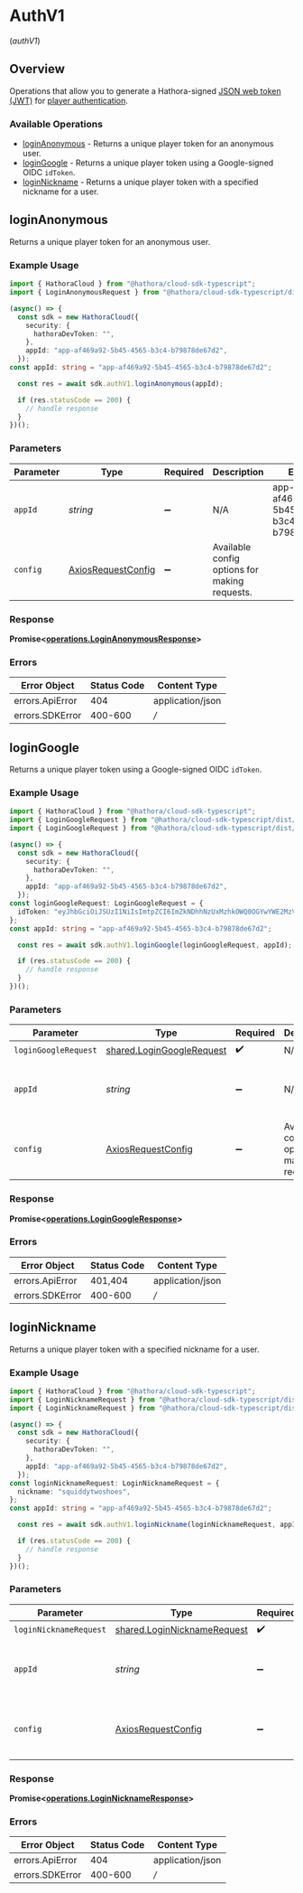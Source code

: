 # AuthV1
(*authV1*)

## Overview

Operations that allow you to generate a Hathora-signed [JSON web token (JWT)](https://jwt.io/) for [player authentication](https://hathora.dev/docs/lobbies-and-matchmaking/auth-service).

### Available Operations

* [loginAnonymous](#loginanonymous) - Returns a unique player token for an anonymous user.
* [loginGoogle](#logingoogle) - Returns a unique player token using a Google-signed OIDC `idToken`.
* [loginNickname](#loginnickname) - Returns a unique player token with a specified nickname for a user.

## loginAnonymous

Returns a unique player token for an anonymous user.

### Example Usage

```typescript
import { HathoraCloud } from "@hathora/cloud-sdk-typescript";
import { LoginAnonymousRequest } from "@hathora/cloud-sdk-typescript/dist/sdk/models/operations";

(async() => {
  const sdk = new HathoraCloud({
    security: {
      hathoraDevToken: "",
    },
    appId: "app-af469a92-5b45-4565-b3c4-b79878de67d2",
  });
const appId: string = "app-af469a92-5b45-4565-b3c4-b79878de67d2";

  const res = await sdk.authV1.loginAnonymous(appId);

  if (res.statusCode == 200) {
    // handle response
  }
})();
```

### Parameters

| Parameter                                                    | Type                                                         | Required                                                     | Description                                                  | Example                                                      |
| ------------------------------------------------------------ | ------------------------------------------------------------ | ------------------------------------------------------------ | ------------------------------------------------------------ | ------------------------------------------------------------ |
| `appId`                                                      | *string*                                                     | :heavy_minus_sign:                                           | N/A                                                          | app-af469a92-5b45-4565-b3c4-b79878de67d2                     |
| `config`                                                     | [AxiosRequestConfig](https://axios-http.com/docs/req_config) | :heavy_minus_sign:                                           | Available config options for making requests.                |                                                              |


### Response

**Promise<[operations.LoginAnonymousResponse](../../sdk/models/operations/loginanonymousresponse.md)>**
### Errors

| Error Object     | Status Code      | Content Type     |
| ---------------- | ---------------- | ---------------- |
| errors.ApiError  | 404              | application/json |
| errors.SDKError  | 400-600          | */*              |

## loginGoogle

Returns a unique player token using a Google-signed OIDC `idToken`.

### Example Usage

```typescript
import { HathoraCloud } from "@hathora/cloud-sdk-typescript";
import { LoginGoogleRequest } from "@hathora/cloud-sdk-typescript/dist/sdk/models/operations";
import { LoginGoogleRequest } from "@hathora/cloud-sdk-typescript/dist/sdk/models/shared";

(async() => {
  const sdk = new HathoraCloud({
    security: {
      hathoraDevToken: "",
    },
    appId: "app-af469a92-5b45-4565-b3c4-b79878de67d2",
  });
const loginGoogleRequest: LoginGoogleRequest = {
  idToken: "eyJhbGciOiJSUzI1NiIsImtpZCI6ImZkNDhhNzUxMzhkOWQ0OGYwYWE2MzVlZjU2OWM0ZTE5NmY3YWU4ZDYiLCJ0eXAiOiJKV1QifQ.eyJpc3MiOiJhY2NvdW50cy5nb29nbGUuY29tIiwiYXpwIjoiODQ4NDEyODI2Nzg4LW00bXNyYjZxNDRkbTJ1ZTNrZ3Z1aTBmcTdrZGE1NWxzLmFwcHMuZ29vZ2xldXNlcmNvbnRlbnQuY29tIiwiYXVkIjoiODQ4NDEyODI2Nzg4LW00bXNyYjZxNDRkbTJ1ZTNrZ3Z1aTBmcTdrZGE1NWxzLmFwcHMuZ29vZ2xldXNlcmNvbnRlbnQuY29tIiwic3ViIjoiMTE0NTQyMzMwNzI3MTU2MTMzNzc2IiwiZW1haWwiOiJocGFdkeivmeuzQGdtYWlsLmNvbSIsImVtYWlsX3ZlcmlmaWVkIjp0cnVlLCJhdF9oYXNoIjoidno1NGhhdTNxbnVR",
};
const appId: string = "app-af469a92-5b45-4565-b3c4-b79878de67d2";

  const res = await sdk.authV1.loginGoogle(loginGoogleRequest, appId);

  if (res.statusCode == 200) {
    // handle response
  }
})();
```

### Parameters

| Parameter                                                                     | Type                                                                          | Required                                                                      | Description                                                                   | Example                                                                       |
| ----------------------------------------------------------------------------- | ----------------------------------------------------------------------------- | ----------------------------------------------------------------------------- | ----------------------------------------------------------------------------- | ----------------------------------------------------------------------------- |
| `loginGoogleRequest`                                                          | [shared.LoginGoogleRequest](../../../sdk/models/shared/logingooglerequest.md) | :heavy_check_mark:                                                            | N/A                                                                           |                                                                               |
| `appId`                                                                       | *string*                                                                      | :heavy_minus_sign:                                                            | N/A                                                                           | app-af469a92-5b45-4565-b3c4-b79878de67d2                                      |
| `config`                                                                      | [AxiosRequestConfig](https://axios-http.com/docs/req_config)                  | :heavy_minus_sign:                                                            | Available config options for making requests.                                 |                                                                               |


### Response

**Promise<[operations.LoginGoogleResponse](../../sdk/models/operations/logingoogleresponse.md)>**
### Errors

| Error Object     | Status Code      | Content Type     |
| ---------------- | ---------------- | ---------------- |
| errors.ApiError  | 401,404          | application/json |
| errors.SDKError  | 400-600          | */*              |

## loginNickname

Returns a unique player token with a specified nickname for a user.

### Example Usage

```typescript
import { HathoraCloud } from "@hathora/cloud-sdk-typescript";
import { LoginNicknameRequest } from "@hathora/cloud-sdk-typescript/dist/sdk/models/operations";
import { LoginNicknameRequest } from "@hathora/cloud-sdk-typescript/dist/sdk/models/shared";

(async() => {
  const sdk = new HathoraCloud({
    security: {
      hathoraDevToken: "",
    },
    appId: "app-af469a92-5b45-4565-b3c4-b79878de67d2",
  });
const loginNicknameRequest: LoginNicknameRequest = {
  nickname: "squiddytwoshoes",
};
const appId: string = "app-af469a92-5b45-4565-b3c4-b79878de67d2";

  const res = await sdk.authV1.loginNickname(loginNicknameRequest, appId);

  if (res.statusCode == 200) {
    // handle response
  }
})();
```

### Parameters

| Parameter                                                                         | Type                                                                              | Required                                                                          | Description                                                                       | Example                                                                           |
| --------------------------------------------------------------------------------- | --------------------------------------------------------------------------------- | --------------------------------------------------------------------------------- | --------------------------------------------------------------------------------- | --------------------------------------------------------------------------------- |
| `loginNicknameRequest`                                                            | [shared.LoginNicknameRequest](../../../sdk/models/shared/loginnicknamerequest.md) | :heavy_check_mark:                                                                | N/A                                                                               |                                                                                   |
| `appId`                                                                           | *string*                                                                          | :heavy_minus_sign:                                                                | N/A                                                                               | app-af469a92-5b45-4565-b3c4-b79878de67d2                                          |
| `config`                                                                          | [AxiosRequestConfig](https://axios-http.com/docs/req_config)                      | :heavy_minus_sign:                                                                | Available config options for making requests.                                     |                                                                                   |


### Response

**Promise<[operations.LoginNicknameResponse](../../sdk/models/operations/loginnicknameresponse.md)>**
### Errors

| Error Object     | Status Code      | Content Type     |
| ---------------- | ---------------- | ---------------- |
| errors.ApiError  | 404              | application/json |
| errors.SDKError  | 400-600          | */*              |

